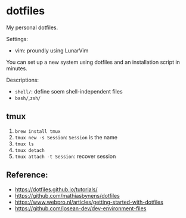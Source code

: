 # dotfiles

My personal dotfiles.

Settings:

- vim: proundly using LunarVim

You can set up a new system using dotfiles and an installation script in minutes.

Descriptions:

- `shell/`: define soem shell-independent files
- `bash/`,`zsh/`

## tmux

1. `brew install tmux`
2. `tmux new -s Session`: `Session` is the name
3. `tmux ls`
4. `tmux detach`
5. `tmux attach -t Session`: recover session

## Reference:

- https://dotfiles.github.io/tutorials/
- https://github.com/mathiasbynens/dotfiles
- https://www.webpro.nl/articles/getting-started-with-dotfiles
- https://github.com/josean-dev/dev-environment-files
